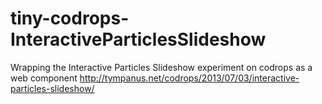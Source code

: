 tiny-codrops-InteractiveParticlesSlideshow
==========================================

Wrapping the Interactive Particles Slideshow experiment on codrops as a web component http://tympanus.net/codrops/2013/07/03/interactive-particles-slideshow/
